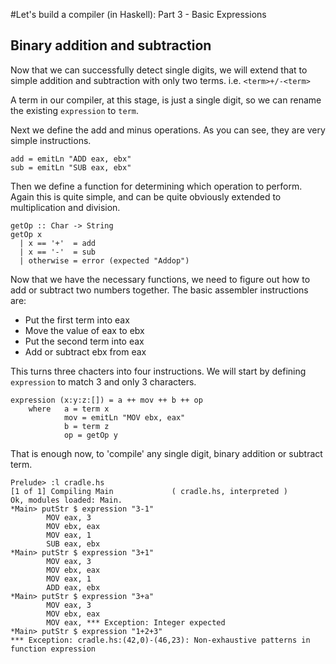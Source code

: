#Let's build a compiler (in Haskell): Part 3 - Basic Expressions

## Binary addition and subtraction

Now that we can successfully detect single digits, we will extend that to simple addition and subtraction with only two terms. i.e. `<term>+/-<term>`

A term in our compiler, at this stage, is just a single digit, so we can rename the existing `expression` to `term`.

Next we define the add and minus operations. As you can see, they are very simple instructions.

    add = emitLn "ADD eax, ebx"
    sub = emitLn "SUB eax, ebx"

Then we define a function for determining which operation to perform. Again this is quite simple, and can be quite obviously extended to multiplication and division.

    getOp :: Char -> String
    getOp x
      | x == '+'  = add
      | x == '-'  = sub
      | otherwise = error (expected "Addop")

Now that we have the necessary functions, we need to figure out how to add or subtract two numbers together.  The basic assembler instructions are:

 - Put the first term into eax
 - Move the value of eax to ebx
 - Put the second term into eax
 - Add or subtract ebx from eax
 
This turns three chacters into four instructions.  We will start by defining `expression` to match 3 and only 3 characters.

    expression (x:y:z:[]) = a ++ mov ++ b ++ op
        where   a = term x 
                mov = emitLn "MOV ebx, eax"
                b = term z
                op = getOp y

That is enough now, to 'compile' any single digit, binary addition or subtract term. 

    Prelude> :l cradle.hs
    [1 of 1] Compiling Main             ( cradle.hs, interpreted )
    Ok, modules loaded: Main.
    *Main> putStr $ expression "3-1"
            MOV eax, 3
            MOV ebx, eax
            MOV eax, 1
            SUB eax, ebx
    *Main> putStr $ expression "3+1"
            MOV eax, 3
            MOV ebx, eax
            MOV eax, 1
            ADD eax, ebx
    *Main> putStr $ expression "3+a"
            MOV eax, 3
            MOV ebx, eax
            MOV eax, *** Exception: Integer expected
    *Main> putStr $ expression "1+2+3"
    *** Exception: cradle.hs:(42,0)-(46,23): Non-exhaustive patterns in function expression

